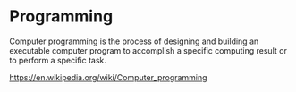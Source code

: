 # Programming

Computer programming is the process of designing and building an executable computer program to accomplish a specific computing result or to perform a specific task.

https://en.wikipedia.org/wiki/Computer_programming
